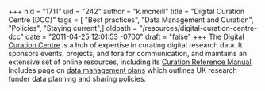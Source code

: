 +++
nid = "1711"
uid = "242"
author = "k.mcneill"
title = "Digital Curation Centre (DCC)"
tags = [ "Best practices", "Data Management and Curation", "Policies", "Staying current",]
oldpath = "/resources/digital-curation-centre-dcc"
date = "2011-04-25 12:01:53 -0700"
draft = "false"
+++
The [Digital Curation Centre](http://www.dcc.ac.uk/) is a hub of
expertise in curating digital research data. It sponsors events,
projects, and fora for communication, and maintains an extensive set of
online resources, including its [Curation Reference
Manual](http://www.dcc.ac.uk/resources/curation-reference-manual).
Includes page on [data management
plans](http://www.dcc.ac.uk/resources/data-management-plans) which
outlines UK research funder data planning and sharing policies.
